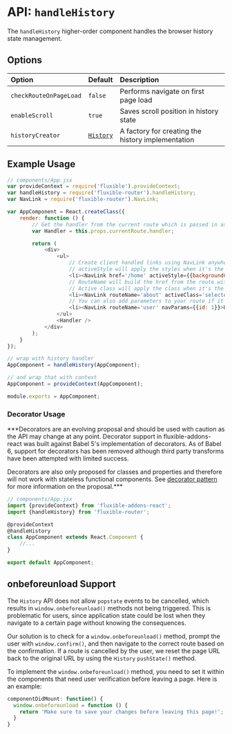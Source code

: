 # API: `handleHistory`

The `handleHistory` higher-order component handles the browser history state management.

## Options

| Option | Default | Description |
|:-------|:--------|:------------|
| `checkRouteOnPageLoad` | `false` | Performs navigate on first page load |
| `enableScroll` | `true` | Saves scroll position in history state |
| `historyCreator` | [`History`](../../lib/History.js) | A factory for creating the history implementation |

## Example Usage

```js
// components/App.jsx
var provideContext = require('fluxible').provideContext;
var handleHistory = require('fluxible-router').handleHistory;
var NavLink = require('fluxible-router').NavLink;

var AppComponent = React.createClass({
    render: function () {
        // Get the handler from the current route which is passed in as prop
        var Handler = this.props.currentRoute.handler;

        return (
            <div>
                <ul>
                    // Create client handled links using NavLink anywhere in your application
                    // activeStyle will apply the styles when it's the current route
                    <li><NavLink href='/home' activeStyle={{backgroundColor: '#ccc'}}>Home</NavLink></li>
                    // RouteName will build the href from the route with the same name
                    // Active class will apply the class when it's the current route
                    <li><NavLink routeName='about' activeClass='selected'>About</NavLink></li>
                    // You can also add parameters to your route if it's a dynamic route
                    <li><NavLink routeName='user' navParams={{id: 1}}>User 1</NavLink></li>
                </ul>
                <Handler />
            </div>
        );
    }
});

// wrap with history handler
AppComponent = handleHistory(AppComponent);

// and wrap that with context
AppComponent = provideContext(AppComponent);

module.exports = AppComponent;
```

### Decorator Usage

***Decorators are an evolving proposal and should be used with caution
as the API may change at any point. Decorator support in
fluxible-addons-react was built against Babel 5's implementation of
decorators. As of Babel 6, support for decorators has been removed although
third party transforms have been attempted with limited success.

Decorators are also only proposed for classes and properties and therefore
will not work with stateless functional components. See
[decorator pattern](https://github.com/wycats/javascript-decorators) for
more information on the proposal.***

```js
// components/App.jsx
import {provideContext} from 'fluxible-addons-react';
import {handleHistory} from 'fluxible-router';

@provideContext
@handleHistory
class AppComponent extends React.Component {
    //...
}

export default AppComponent;
```

## onbeforeunload Support

The `History` API does not allow `popstate` events to be cancelled, which results in `window.onbeforeunload()` methods not being triggered.  This is problematic for users, since application state could be lost when they navigate to a certain page without knowing the consequences.

Our solution is to check for a `window.onbeforeunload()` method, prompt the user with `window.confirm()`, and then navigate to the correct route based on the confirmation.  If a route is cancelled by the user, we reset the page URL back to the original URL by using  the `History` `pushState()` method.

To implement the `window.onbeforeunload()` method, you need to set it within the components that need user verification before leaving a page.  Here is an example:

```javascript
componentDidMount: function() {
  window.onbeforeunload = function () {
    return 'Make sure to save your changes before leaving this page!';
  }
}
```
